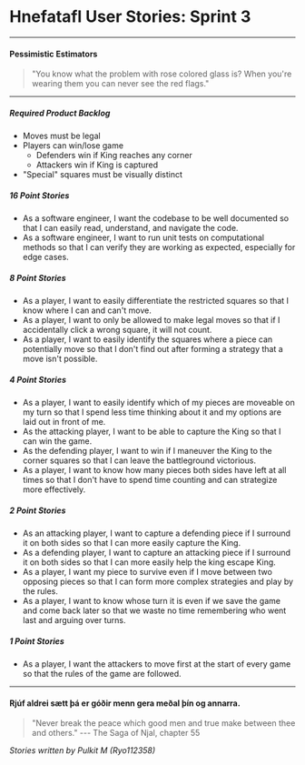 # Hnefatafl User Stories: Sprint 3


----------


#### Pessimistic Estimators
> "You know what the problem with rose colored glass is? When you're wearing them you can never see the red flags."


----------


##### Required Product Backlog
  - Moves must be legal
  - Players can win/lose game
    - Defenders win if King reaches any corner
    - Attackers win if King is captured
  - "Special" squares must be visually distinct

##### 16 Point Stories
  - As a software engineer, I want the codebase to be well documented so that I can easily read, understand, and navigate the code.
  - As a software engineer, I want to run unit tests on computational methods so that I can verify they are working as expected, especially for edge cases.

##### 8 Point Stories
  - As a player, I want to easily differentiate the restricted squares so that I know where I can and can't move.
  - As a player, I want to only be allowed to make legal moves so that if I accidentally click a wrong square, it will not count.
  - As a player, I want to easily identify the squares where a piece can potentially move so that I don't find out after forming a strategy that a move isn't possible.

##### 4 Point Stories
  - As a player, I want to easily identify which of my pieces are moveable on my turn so that I spend less time thinking about it and my options are laid out in front of me.
  - As the attacking player, I want to be able to capture the King so that I can win the game.
  - As the defending player, I want to win if I maneuver the King to the corner squares so that I can leave the battleground victorious.
  - As a player, I want to know how many pieces both sides have left at all times so that I don't have to spend time counting and can strategize more effectively.


##### 2 Point Stories
  - As an attacking player, I want to capture a defending piece if I surround it on both sides so that I can more easily capture the King.
  - As a defending player, I want to capture an attacking piece if I surround it on both sides so that I can more easily help the king escape King.
  - As a player, I want my piece to survive even if I move between two opposing pieces so that I can form more complex strategies and play by the rules.
  - As a player, I want to know whose turn it is even if we save the game and come back later so that we waste no time remembering who went last and arguing over turns.

##### 1 Point Stories
  - As a player, I want the attackers to move first at the start of every game so that the rules of the game are followed.


----------


#### Rjúf aldrei sætt þá er góðir menn gera meðal þín og annarra.

> "Never break the peace which good men and true make between thee and others."
>  --- The Saga of Njal, chapter 55

*Stories written by Pulkit M (Ryo112358)*
